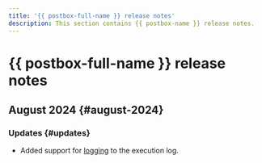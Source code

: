 ```yaml
---
title: '{{ postbox-full-name }} release notes'
description: This section contains {{ postbox-name }} release notes.
---
```


# {{ postbox-full-name }} release notes

## August 2024 {#august-2024}

### Updates {#updates}

* Added support for [logging](operations/logs-write.md) to the execution log.
